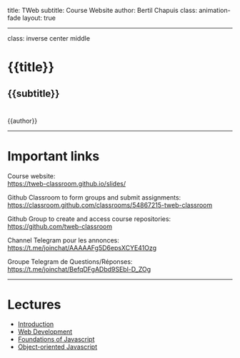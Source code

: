 title: TWeb
subtitle: <i class="fas fa-tasks"></i> Course Website
author: Bertil Chapuis
class: animation-fade
layout: true

<!-- This slide will serve as the base layout for all your slides -->


---

class: inverse center middle

# {{title}}

## {{subtitle}}

<p style="margin-top: 40px">{{author}}</p>

---

# <i class="fas fa-link"></i> Important links

Course website: <br>
https://tweb-classroom.github.io/slides/

Github Classroom to form groups and submit assignments:<br>
https://classroom.github.com/classrooms/54867215-tweb-classroom

Github Group to create and access course repositories:<br>
https://github.com/tweb-classroom

Channel Telegram pour les annonces:<br>
https://t.me/joinchat/AAAAAFg5D6epsXCYE41Ozg

Groupe Telegram de Questions/Réponses:<br>
https://t.me/joinchat/BefqDFgADbd9SEbl-D_ZOg

---

# <i class="fas fa-tasks"></i> Lectures

- [Introduction](https://tweb-classroom.github.io/slides/01-introduction.html)
- [Web Development](https://tweb-classroom.github.io/slides/02-web-development.html)
- [Foundations of Javascript](https://tweb-classroom.github.io/slides/03-foundations-of-javascript.html)
- [Object-oriented Javascript](https://tweb-classroom.github.io/slides/04-object-oriented-javascript.html)


